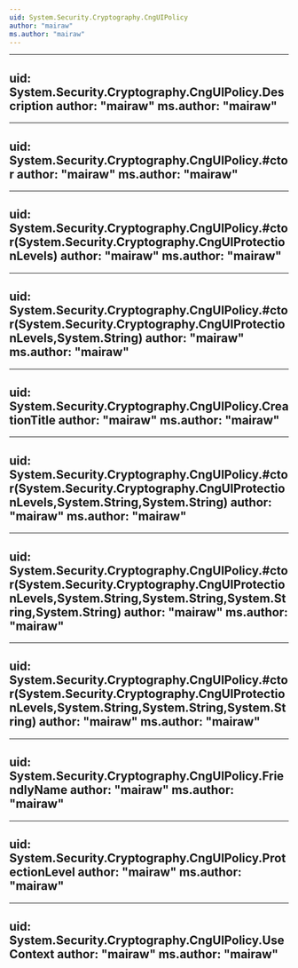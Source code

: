 ```yaml
---
uid: System.Security.Cryptography.CngUIPolicy
author: "mairaw"
ms.author: "mairaw"
---
```


---
uid: System.Security.Cryptography.CngUIPolicy.Description
author: "mairaw"
ms.author: "mairaw"
---

---
uid: System.Security.Cryptography.CngUIPolicy.#ctor
author: "mairaw"
ms.author: "mairaw"
---

---
uid: System.Security.Cryptography.CngUIPolicy.#ctor(System.Security.Cryptography.CngUIProtectionLevels)
author: "mairaw"
ms.author: "mairaw"
---

---
uid: System.Security.Cryptography.CngUIPolicy.#ctor(System.Security.Cryptography.CngUIProtectionLevels,System.String)
author: "mairaw"
ms.author: "mairaw"
---

---
uid: System.Security.Cryptography.CngUIPolicy.CreationTitle
author: "mairaw"
ms.author: "mairaw"
---

---
uid: System.Security.Cryptography.CngUIPolicy.#ctor(System.Security.Cryptography.CngUIProtectionLevels,System.String,System.String)
author: "mairaw"
ms.author: "mairaw"
---

---
uid: System.Security.Cryptography.CngUIPolicy.#ctor(System.Security.Cryptography.CngUIProtectionLevels,System.String,System.String,System.String,System.String)
author: "mairaw"
ms.author: "mairaw"
---

---
uid: System.Security.Cryptography.CngUIPolicy.#ctor(System.Security.Cryptography.CngUIProtectionLevels,System.String,System.String,System.String)
author: "mairaw"
ms.author: "mairaw"
---

---
uid: System.Security.Cryptography.CngUIPolicy.FriendlyName
author: "mairaw"
ms.author: "mairaw"
---

---
uid: System.Security.Cryptography.CngUIPolicy.ProtectionLevel
author: "mairaw"
ms.author: "mairaw"
---

---
uid: System.Security.Cryptography.CngUIPolicy.UseContext
author: "mairaw"
ms.author: "mairaw"
---
